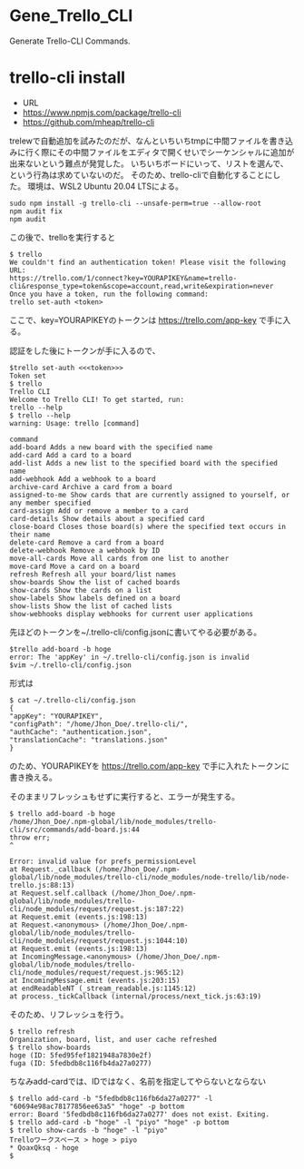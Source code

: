 # Gene_Trello_CLI
Generate Trello-CLI Commands.

# trello-cli install
* URL
* https://www.npmjs.com/package/trello-cli
* https://github.com/mheap/trello-cli

trelewで自動追加を試みたのだが、なんといちいちtmpに中間ファイルを書き込みに行く際にその中間ファイルをエディタで開くせいでシーケンシャルに追加が出来ないという難点が発覚した。
いちいちボードにいって、リストを選んで、という行為は求めていないのだ。
そのため、trello-cliで自動化することにした。
環境は、WSL2 Ubuntu 20.04 LTSによる。

```
sudo npm install -g trello-cli --unsafe-perm=true --allow-root  
npm audit fix
npm audit
```
この後で、trelloを実行すると
```
$ trello
We couldn't find an authentication token! Please visit the following URL:
https://trello.com/1/connect?key=YOURAPIKEY&name=trello-cli&response_type=token&scope=account,read,write&expiration=never
Once you have a token, run the following command:
trello set-auth <token>
```

ここで、key=YOURAPIKEYのトークンは
https://trello.com/app-key
で手に入る。

認証をした後にトークンが手に入るので、
```
$trello set-auth <<<token>>>
Token set
$ trello
Trello CLI
Welcome to Trello CLI! To get started, run:
trello --help
$ trello --help
warning: Usage: trello [command]

command
add-board Adds a new board with the specified name
add-card Add a card to a board
add-list Adds a new list to the specified board with the specified name
add-webhook Add a webhook to a board
archive-card Archive a card from a board
assigned-to-me Show cards that are currently assigned to yourself, or any member specified
card-assign Add or remove a member to a card
card-details Show details about a specified card
close-board Closes those board(s) where the specified text occurs in their name
delete-card Remove a card from a board
delete-webhook Remove a webhook by ID
move-all-cards Move all cards from one list to another
move-card Move a card on a board
refresh Refresh all your board/list names
show-boards Show the list of cached boards
show-cards Show the cards on a list
show-labels Show labels defined on a board
show-lists Show the list of cached lists
show-webhooks display webhooks for current user applications
```
先ほどのトークンを~/.trello-cli/config.jsonに書いてやる必要がある。
```
$trello add-board -b hoge
error: The 'appKey' in ~/.trello-cli/config.json is invalid
$vim ~/.trello-cli/config.json
```
形式は
```
$ cat ~/.trello-cli/config.json
{
"appKey": "YOURAPIKEY",
"configPath": "/home/Jhon_Doe/.trello-cli/",
"authCache": "authentication.json",
"translationCache": "translations.json"
}
```
のため、YOURAPIKEYを
https://trello.com/app-key
で手に入れたトークンに書き換える。

そのままリフレッシュもせずに実行すると、エラーが発生する。
```
$ trello add-board -b hoge
/home/Jhon_Doe/.npm-global/lib/node_modules/trello-cli/src/commands/add-board.js:44
throw err;
^

Error: invalid value for prefs_permissionLevel
at Request._callback (/home/Jhon_Doe/.npm-global/lib/node_modules/trello-cli/node_modules/node-trello/lib/node-trello.js:88:13)
at Request.self.callback (/home/Jhon_Doe/.npm-global/lib/node_modules/trello-cli/node_modules/request/request.js:187:22)
at Request.emit (events.js:198:13)
at Request.<anonymous> (/home/Jhon_Doe/.npm-global/lib/node_modules/trello-cli/node_modules/request/request.js:1044:10)
at Request.emit (events.js:198:13)
at IncomingMessage.<anonymous> (/home/Jhon_Doe/.npm-global/lib/node_modules/trello-cli/node_modules/request/request.js:965:12)
at IncomingMessage.emit (events.js:203:15)
at endReadableNT (_stream_readable.js:1145:12)
at process._tickCallback (internal/process/next_tick.js:63:19)
```
そのため、リフレッシュを行う。
```
$ trello refresh
Organization, board, list, and user cache refreshed
$ trello show-boards
hoge (ID: 5fed95fef1821948a7830e2f)
fuga (ID: 5fedbdb8c116fb4da27a0277)
```

ちなみadd-cardでは、IDではなく、名前を指定してやらないとならない

```
$ trello add-card -b "5fedbdb8c116fb6da27a0277" -l "60694e98ac78177856ee63a5" "hoge" -p bottom
error: Board '5fedbdb8c116fb6da27a0277' does not exist. Exiting.
$ trello add-card -b "hoge" -l "piyo" "hoge" -p bottom
$ trello show-cards -b "hoge" -l "piyo"
Trelloワークスペース > hoge > piyo
* QoaxQksq - hoge
$
```

